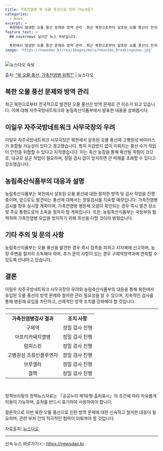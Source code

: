 ```yaml
---
title: 가축전염병 북 오물 풍선으로 전파 가능성은?
categories:
  - News
excerpt: >
  북한에서 발생한 오물 풍선 문제와 방역 관리  최근 북한으로부터 살포된 오물 풍선이 전국적으로 발견되면서 방…
feature_text: >
  ## navernews 실시간 뉴스 속보입니다.

  북한에서 발생한 오물 풍선 문제와 방역 관리  최근 북한으로부터 살포된 오물 풍선이 전국적으로 발견되면서 방…
image: 'https://newsdao.kr/res/images/meta/newsdao_breakingnews.jpg'
---
```


![뉴스다오 속보](https://newsdao.kr/res/images/meta/newsdao_breakingnews.jpg)

<p>출처: <a href="https://newsdao.kr/4157" rel="dofollow">“북 오물 풍선, 가축전염병 위험?”</a> | 뉴스다오</p>

<h2 data-ke-size="size26">북한 오물 풍선 문제와 방역 관리</h2>
<p data-ke-size="size16">
  최근 북한으로부터 전국적으로 발견된 오물 풍선은 방역 문제로 큰 이슈가 되고 있습니다. 이에 대해 자주국방네트워크와 농림축산식품부에서 발표한 내용을 살펴봅시다.
</p>

<h2 data-ke-size="size24">이일우 자주국방네트워크 사무국장의 우려</h2>
<p data-ke-size="size16">이일우 자주국방네트워크 사무국장은 북한에서 살포된 오물 풍선에 고병원성 바이러스가 포함될 가능성이 있다고 경고했습니다. 특히 저감방지 없이 이뤄지는 풍선 수거 작업이 안전을 위협할 수 있다고 지적했습니다. 이는 축산 농장을 통해 확산될 위험이 크므로, 대규모 살균 작업이 필요하며, 정밀 검사 없이 방치하면 큰 피해를 초래할 수 있다고 강조했습니다.</p>

<h2 data-ke-size="size24">농림축산식품부의 대응과 설명</h2>
<p data-ke-size="size16">농림축산식품부는 북한에서 살포된 오물 풍선에 대한 철저한 방역 및 검사 작업을 진행 중이며, 앞으로도 발견되는 풍선에 대해서는 정밀검사를 지속할 예정입니다. 가축전염병 검사를 향후 실시할 계획이며, 가축전염병 병원체 오염이 확인되는 경우 즉시 발견 장소 및 주요 통행도로의 소독을 철저히 할 계획입니다. 또한, 농림축산식품부는 국방부와 협력하여 가축전염병 유입을 방지하기 위해 최선을 다할 것이라 밝혔습니다.</p>

<h2 data-ke-size="size24">기타 주의 및 문의 사항</h2>
<p data-ke-size="size16">농림축산식품부는 오물 풍선을 발견한 경우 즉시 접촉을 피하고 지자체에 신고하며, 농장 주변을 철저히 소독해야 하며, 추가 문의 사항이 있는 경우 구제역방역과에 연락할 수 있도록 안내하고 있습니다.</p>

<h2 data-ke-size="size24">결론</h2>
<p data-ke-size="size16">이일우 자주국방네트워크 사무국장의 우려와 농림축산식품부의 대응을 통해 북한에서 유입된 오물 풍선의 방역 문제와 철저한 관리 필요성을 알 수 있으며, 지속적인 검사를 통해 병원체 유입을 차단하고, 선제적인 방역 조치를 강화해야 할 것입니다.</p>

<hr>
<table>
  <tr>
    <td style="text-align: center; height: 17px;"><b>가축전염병검사 결과</b></td>
    <td style="text-align: center; height: 17px;"><b>조치 사항</b></td>
  </tr>
  <tr>
    <td style="text-align: center; height: 17px;">구제역</td>
    <td style="text-align: center; height: 17px;">정밀 검사 진행</td>
  </tr>
  <tr>
    <td style="text-align: center; height: 17px;">아프리카돼지열병</td>
    <td style="text-align: center; height: 17px;">정밀 검사 진행</td>
  </tr>
  <tr>
    <td style="text-align: center; height: 17px;">럼피스킨</td>
    <td style="text-align: center; height: 17px;">정밀 검사 진행</td>
  </tr>
  <tr>
    <td style="text-align: center; height: 17px;">고병원성 조류인플루엔자</td>
    <td style="text-align: center; height: 17px;">정밀 검사 진행</td>
  </tr>
  <tr>
    <td style="text-align: center; height: 17px;">브루셀라</td>
    <td style="text-align: center; height: 17px;">정밀 검사 진행</td>
  </tr>
  <tr>
    <td style="text-align: center; height: 17px;">결핵</td>
    <td style="text-align: center; height: 17px;">정밀 검사 진행</td>
  </tr>
</table>
<p data-ke-size="size16">&nbsp;</p>
<p data-ke-size="size16">정책브리핑의 정책뉴스자료는 「공공누리 제1유형:출처표시」의 조건에 따라 자유롭게 이용이 가능하며, 출처를 반드시 표기하여 사용하여야 합니다.</p>
<p data-ke-size="size16">결론적으로 이번 북한 오물 풍선으로 인한 방역 문제에 대한 신속하고 철저한 대응이 필요하며, 관련 부처 간의 적극적인 협력이 이뤄져야 할 것입니다.</p>
<p data-ke-size="size16">자료출처: <a href="https://newsdao.kr/4157">뉴스다오</a></p>
<hr> 

신속 뉴스 바로가기 👉 <a href="https://newsdao.kr" rel="dofollow">https://newsdao.kr</a>


